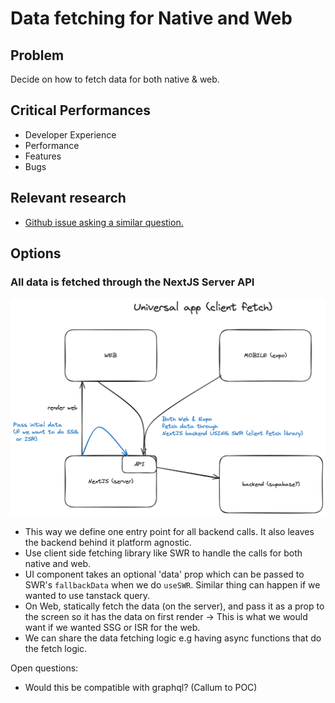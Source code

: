 # Data fetching for Native and Web

## Problem

Decide on how to fetch data for both native & web.

## Critical Performances

- Developer Experience
- Performance
- Features
- Bugs

## Relevant research

- [Github issue asking a similar question.](https://github.com/nandorojo/solito/discussions/50)

## Options

### All data is fetched through the NextJS Server API

![Data fetching architecture](../images/data-fetching-archi.png)

- This way we define one entry point for all backend calls. It also leaves the backend behind it platform agnostic.
- Use client side fetching library like SWR to handle the calls for both native and web.
- UI component takes an optional 'data' prop which can be passed to SWR's `fallbackData` when we do `useSWR`. Similar thing can happen if we wanted to use tanstack query.
- On Web, statically fetch the data (on the server), and pass it as a prop to the screen so it has the data on first render -> This is what we would want if we wanted SSG or ISR for the web.
- We can share the data fetching logic e.g having async functions that do the fetch logic.

Open questions:

- Would this be compatible with graphql? (Callum to POC)
